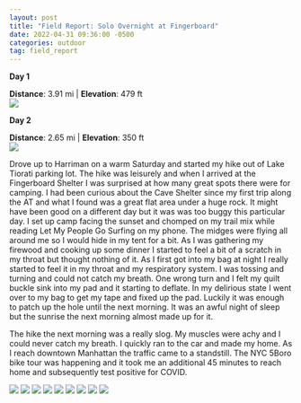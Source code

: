 ```yaml
---
layout: post
title: "Field Report: Solo Overnight at Fingerboard"
date: 2022-04-31 09:36:00 -0500
categories: outdoor
tag: field_report
---
```


**Day 1**

**Distance**: 3.91 mi | **Elevation**: 479 ft
<br/>
<a href="https://www.gaiagps.com/map/?loc=8.6/-74.4273/41.0876&pubLink=iFiF2dllXNB9g00O6zXF9Htm&trackId=8aebf365-269a-4b30-a824-a751609f62d1"><img class="blog_img" src="https://baealex.s3.amazonaws.com/images/2022-4-31-harriman/route1.png"/>
</a>

**Day 2**

**Distance**: 2.65 mi | **Elevation**: 350 ft
<br/>
<a href="https://www.gaiagps.com/map/?loc=8.6/-74.4273/41.0876&pubLink=M9MTjXVzucyPrANJVmdKkFmh&trackId=e3234f9181f005da82a17513dea9dca6"><img class="blog_img" src="https://baealex.s3.amazonaws.com/images/2022-4-31-harriman/route2.png"/>
</a>

Drove up to Harriman on a warm Saturday and started my hike out of Lake Tiorati parking lot. The hike was leisurely and when I arrived at the Fingerboard Shelter I was surprised at how many great spots there were for camping. I had been curious about the Cave Shelter since my first trip along the AT and what I found was a great flat area under a huge rock. It might have been good on a different day but it was was too buggy this particular day. I set up camp facing the sunset and chomped on my trail mix while reading Let My People Go Surfing on my phone. The midges were flying all around me so I would hide in my tent for a bit. As I was gathering my firewood and cooking up some dinner I started to feel a bit of a scratch in my throat but thought nothing of it. As I first got into my bag at night I really started to feel it in my throat and my respiratory system. I was tossing and turning and could not catch my breath. One wrong turn and I felt my quilt buckle sink into my pad and it starting to deflate. In my delirious state I went over to my bag to get my tape and fixed up the pad. Luckily it was enough to patch up the hole until the next morning. It was an awful night of sleep but the sunrise the next morning almost made up for it.

The hike the next morning was a really slog. My muscles were achy and I could never catch my breath. I quickly ran to the car and made my home. As I reach downtown Manhattan the traffic came to a standstill. The NYC 5Boro bike tour was happening and it took me an additional 45 minutes to reach home and subsequently test positive for COVID.

<img class = "blog_img" src="https://baealex.s3.amazonaws.com/images/2022-4-31-harriman/1.jpeg" />
<img class = "blog_img" src="https://baealex.s3.amazonaws.com/images/2022-4-31-harriman/6.jpeg" />
<img class = "blog_img" src="https://baealex.s3.amazonaws.com/images/2022-4-31-harriman/8.jpeg" />
<img class = "blog_img" src="https://baealex.s3.amazonaws.com/images/2022-4-31-harriman/3.jpeg" />
<img class = "blog_img" src="https://baealex.s3.amazonaws.com/images/2022-4-31-harriman/4.jpeg" />
<img class = "blog_img" src="https://baealex.s3.amazonaws.com/images/2022-4-31-harriman/5.jpeg" />
<img class = "blog_img" src="https://baealex.s3.amazonaws.com/images/2022-4-31-harriman/2.jpeg" />
<img class = "blog_img" src="https://baealex.s3.amazonaws.com/images/2022-4-31-harriman/7.jpeg" />
<img class = "blog_img" src="https://baealex.s3.amazonaws.com/images/2022-4-31-harriman/9.jpeg" />
